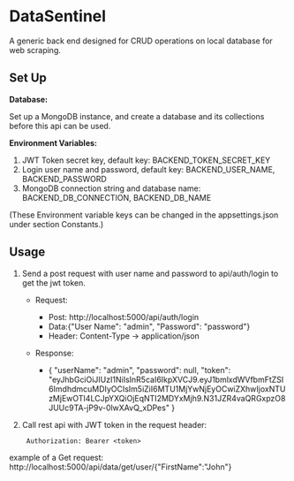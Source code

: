 # DataSentinel
A generic back end designed for CRUD operations on local database for web scraping.

## Set Up

**Database:**

Set up a MongoDB instance, and create a database and its collections before this api can be used.

**Environment Variables:**

1. JWT Token secret key, default key: BACKEND_TOKEN_SECRET_KEY
2. Login user name and password, default key: BACKEND_USER_NAME, BACKEND_PASSWORD
3. MongoDB connection string and database name: BACKEND_DB_CONNECTION, BACKEND_DB_NAME

(These Environment variable keys can be changed in the appsettings.json under section Constants.)

## Usage 

1. Send a post request with user name and password to api/auth/login to get the jwt token.

    - Request: 
        - Post: http://localhost:5000/api/auth/login 
        - Data:{"User Name": "admin", "Password": "password"} 
        - Header: Content-Type -> application/json

    - Response:
        - {
            "userName": "admin",
            "password": null,
            "token": "eyJhbGciOiJIUzI1NiIsInR5caI6IkpXVCJ9.eyJ1bmlxdWVfbmFtZSI6ImdhdmcuMDIyOCIsIm5iZiI6MTU1MjYwNjEyOCwiZXhwIjoxNTUzMjEwOTI4LCJpYXQiOjEqNTI2MDYxMjh9.N31JZR4vaQRGxpzO8JUUc9TA-jP9v-0lwXAvQ_xDPes"
        }

2. Call rest api with JWT token in the request header:  

        Authorization: Bearer <token>

example of a Get request:
http://localhost:5000/api/data/get/user/{"FirstName":"John"}
